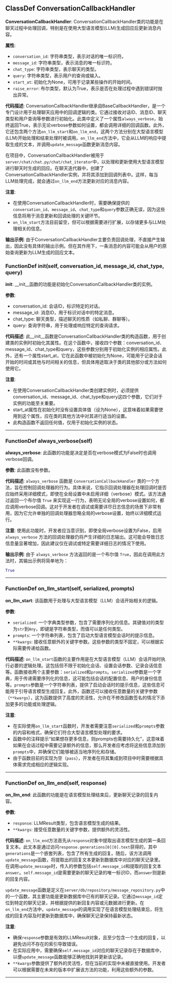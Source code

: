 ## ClassDef ConversationCallbackHandler

**ConversationCallbackHandler**: ConversationCallbackHandler类的功能是在聊天过程中处理回调，特别是在使用大型语言模型(LLM)生成回应后更新消息内容。

**属性**:

- `conversation_id`: 字符串类型，表示对话的唯一标识符。
- `message_id`: 字符串类型，表示消息的唯一标识符。
- `chat_type`: 字符串类型，表示聊天的类型。
- `query`: 字符串类型，表示用户的查询或输入。
- `start_at`: 初始化为None，可用于记录某些操作的开始时间。
- `raise_error`: 布尔类型，默认为True，表示是否在处理过程中遇到错误时抛出异常。

**代码描述**:
ConversationCallbackHandler继承自BaseCallbackHandler，是一个专门设计用于处理聊天应用中的回调逻辑的类。它通过接收对话ID、消息ID、聊天类型和用户查询等参数进行初始化。此类中定义了一个属性`always_verbose`，始终返回True，表示无论verbose参数如何设置，都会调用详细的回调函数。此外，它还包含两个方法`on_llm_start`和`on_llm_end`，这两个方法分别在大型语言模型(LLM)开始处理和结束处理时被调用。`on_llm_end`方法中，它会从LLM的响应中提取生成的文本，并调用`update_message`函数更新消息内容。

在项目中，ConversationCallbackHandler被用于`server/chat/chat.py/chat/chat_iterator`中，以处理和更新使用大型语言模型进行聊天时生成的回应。在聊天迭代器中，创建了ConversationCallbackHandler实例，并将其添加到回调列表中。这样，每当LLM处理完成，就会通过`on_llm_end`方法更新对应的消息内容。

**注意**:

- 在使用ConversationCallbackHandler时，需要确保提供的`conversation_id`、`message_id`、`chat_type`和`query`参数正确无误，因为这些信息将用于消息更新和回调处理的关键环节。
- `on_llm_start`方法目前留空，但可以根据需要进行扩展，以存储更多与LLM处理相关的信息。

**输出示例**:
由于ConversationCallbackHandler主要负责回调处理，不直接产生输出，因此没有具体的输出示例。但在其作用下，一条消息的内容可能会从用户的原始查询更新为LLM生成的回应文本。

### FunctionDef **init**(self, conversation_id, message_id, chat_type, query)

****init****: __init__函数的功能是初始化ConversationCallbackHandler类的实例。

**参数**:

- conversation_id: 会话ID，标识特定的对话。
- message_id: 消息ID，用于标识对话中的特定消息。
- chat_type: 聊天类型，描述聊天的性质（如私聊、群聊等）。
- query: 查询字符串，用于处理或响应特定的查询请求。

**代码描述**:
此__init__函数是ConversationCallbackHandler类的构造函数，用于创建类的实例时初始化其属性。在这个函数中，接收四个参数：conversation_id、message_id、chat_type和query，这些参数分别用于初始化实例的相应属性。此外，还有一个属性start_at，它在此函数中被初始化为None，可能用于记录会话开始的时间或其他与时间相关的信息，但具体用途取决于类的其他部分或方法如何使用它。

**注意**:

- 在使用ConversationCallbackHandler类创建实例时，必须提供conversation_id、message_id、chat_type和query这四个参数，它们对于实例的功能至关重要。
- start_at属性在初始化时没有设置具体值（设为None），这意味着如果需要使用到这个属性，应在类的其他方法中对其进行适当的设置。
- 此构造函数不返回任何值，仅用于初始化实例的状态。

***

### FunctionDef always_verbose(self)

**always_verbose**: 此函数的功能是决定是否在verbose模式为False时也调用verbose回调。

**参数**: 此函数没有参数。

**代码描述**: `always_verbose` 函数是 `ConversationCallbackHandler` 类的一个方法，旨在控制回调处理器的行为。具体来说，它指示回调处理器在处理回调时是否应始终采用详细模式，即使在全局设置中未启用详细（verbose）模式。该方法通过返回一个布尔值 `True` 来实现这一行为，表明无论全局的verbose设置如何，都应调用verbose回调。这对于开发者在调试或需要详尽日志信息的场景下非常有用，因为它允许单独的回调处理器忽略全局的verbose设置，始终以详细模式运行。

**注意**: 使用此功能时，开发者应当意识到，即使全局verbose设置为False，启用 `always_verbose` 方法的回调处理器仍将产生详细的日志输出。这可能会导致日志信息量显著增加，因此建议仅在调试或特定需要详细日志的情况下使用。

**输出示例**: 由于 `always_verbose` 方法返回的是一个布尔值 `True`，因此在调用此方法时，其输出示例将简单地为：

```python
True
```

***

### FunctionDef on_llm_start(self, serialized, prompts)

**on_llm_start**: 该函数用于处理与大型语言模型（LLM）会话开始相关的逻辑。

**参数**:

- `serialized`: 一个字典类型参数，包含了需要序列化的信息。其键值对的类型为`str`到`Any`，即键是字符串类型，而值可以是任何类型。
- `prompts`: 一个字符串列表，包含了启动大型语言模型会话时的提示信息。
- `**kwargs`: 接收任意额外的关键字参数。这些参数的类型不固定，可以根据实际需要传递给函数。

**代码描述**:
`on_llm_start`函数的主要作用是在大型语言模型（LLM）会话开始时执行必要的逻辑处理。这包括但不限于初始化会话、设置会话参数、记录会话信息等。函数接收两个主要参数：`serialized`和`prompts`。`serialized`参数是一个字典，用于传递需要序列化的信息，这可能包括会话的配置信息、用户的身份信息等。`prompts`参数是一个字符串列表，提供了启动会话时的提示信息，这些信息可能用于引导语言模型生成回复。此外，函数还可以接收任意数量的关键字参数（`**kwargs`），这为函数提供了高度的灵活性，允许在不修改函数签名的情况下添加更多的功能或处理逻辑。

**注意**:

- 在实际使用`on_llm_start`函数时，开发者需要注意`serialized`和`prompts`参数的内容和格式，确保它们符合大型语言模型处理的要求。
- 函数中的注释提示“如果想存更多信息，则prompts也需要持久化”，这意味着如果在会话过程中需要记录额外的信息，那么开发者应考虑将这些信息添加到`prompts`中，并确保它们能够被适当地序列化和存储。
- 由于函数目前的实现为空（`pass`），开发者在将其集成到项目中时需要根据具体需求完成相应的逻辑实现。

***

### FunctionDef on_llm_end(self, response)

**on_llm_end**: 此函数的功能是在语言模型处理结束后，更新聊天记录的回复内容。

**参数**:

- `response`: LLMResult类型，包含语言模型生成的结果。
- `**kwargs`: 接受任意数量的关键字参数，提供额外的灵活性。

**代码描述**:
`on_llm_end`方法首先从`response`对象中提取出语言模型生成的第一条回复文本。此文本是通过访问`response.generations[0][0].text`获得的，其中`generations`是一个嵌套列表，包含了所有生成的回复。随后，该方法调用`update_message`函数，将提取出的回复文本更新到数据库中对应的聊天记录里。在调用`update_message`时，传入的参数包括`self.message_id`和提取的回复文本`answer`。`self.message_id`是需要更新的聊天记录的唯一标识ID，而`answer`则是新的回复内容。

`update_message`函数是定义在`server/db/repository/message_repository.py`中的一个函数，其主要功能是更新数据库中已有的聊天记录。它通过`message_id`定位到特定的聊天记录，并根据提供的新回复内容或元数据进行更新。在`on_llm_end`方法中，`update_message`的调用实现了在语言模型处理结束后，将生成的回复内容及时更新到数据库中，确保聊天记录保持最新状态。

**注意**:

- 确保`response`参数是有效的LLMResult对象，且至少包含一个生成的回复，以避免访问不存在的索引导致错误。
- 在实际应用中，需要确保`self.message_id`对应的聊天记录存在于数据库中，以便`update_message`函数能够正确地找到并更新该记录。
- `**kwargs`参数提供了额外的灵活性，但在当前的实现中未被直接使用。开发者可以根据需要在未来的版本中扩展该方法的功能，利用这些额外的参数。

***
